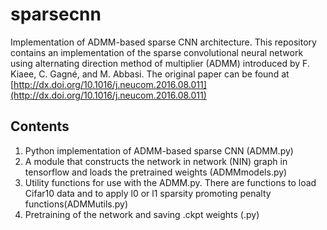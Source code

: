 # sparsecnn
Implementation of ADMM-based sparse CNN architecture.
This repository contains an implementation of the sparse convolutional neural network using alternating direction method of multiplier (ADMM) introduced by F. Kiaee, C. Gagné, and M. Abbasi. The original paper can be found at
[http://dx.doi.org/10.1016/j.neucom.2016.08.011](http://dx.doi.org/10.1016/j.neucom.2016.08.011)

## Contents

1. Python implementation of ADMM-based sparse CNN (ADMM.py)
2. A module that constructs the network in network (NIN) graph in tensorflow and loads the pretrained weights (ADMMmodels.py)
3. Utility functions for use with the ADMM.py. There are functions to load Cifar10 data and to apply l0 or l1 sparsity promoting penalty functions(ADMMutils.py)
4. Pretraining of the network and saving .ckpt weights (.py) 
